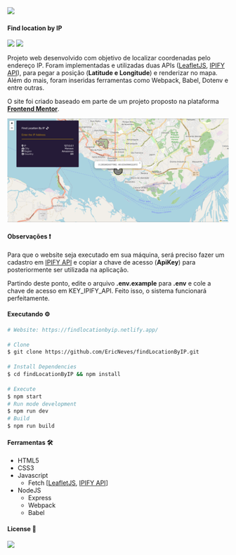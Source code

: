 <img src="https://findlocationbyip.netlify.app/images/favicon.png">

#### Find location by IP 

<img src="https://img.shields.io/github/license/ericneves/findLocationByIP?color=blue&label=license&logo=appveyor&logoColor=white&style=flat-square"> <img src="https://img.shields.io/github/last-commit/ericneves/findLocationByIP?color=blue&logo=appveyor&logoColor=white&style=flat-square">

<p>Projeto web desenvolvido com objetivo de localizar coordenadas pelo endereço IP. Foram implementadas e utilizadas duas APIs (<a href="https://leafletjs.com/">LeafletJS</a>, <a href="https://www.ipify.org/">IPIFY API</a>), para pegar a posição (<b>Latitude e Longitude</b>) e renderizar no mapa. Além do mais, foram inseridas ferramentas como Webpack, Babel, Dotenv e entre outras.</p>

<p>O site foi criado baseado em parte de um projeto proposto na plataforma <a href="https://www.frontendmentor.io/challenges/ip-address-tracker-I8-0yYAH0"><b>Frontend Mentor</b></a>.</p>

<img src=".github/screenshot.png">

#### Observações ❗️

<p>Para que o website seja executado em sua máquina, será preciso fazer um cadastro em <a href="https://www.ipify.org/">IPIFY API</a> e copiar a chave de acesso (<b>ApiKey</b>) para posteriormente ser utilizada na aplicação.</p>

<p>Partindo deste ponto, edite o arquivo <b>.env.example</b> para <b>.env</b> e cole a chave de acesso em KEY_IPIFY_API. Feito isso, o sistema funcionará perfeitamente.</p>

#### Executando ⚙️

```sh
# Website: https://findlocationbyip.netlify.app/

# Clone
$ git clone https://github.com/EricNeves/findLocationByIP.git

# Install Dependencies
$ cd findLocationByIP && npm install

# Execute
$ npm start
# Run mode development 
$ npm run dev
# Build
$ npm run build
```

#### Ferramentas 🛠

   * HTML5
   * CSS3
   * Javascript
     * Fetch [<a href="https://leafletjs.com/">LeafletJS</a>, <a href="https://www.ipify.org/">IPIFY API</a>]
   * NodeJS
     * Express
     * Webpack
     * Babel

#### License 📝

<img src="https://img.shields.io/github/license/ericneves/advicegenerateapp?color=critical&logo=appveyor&style=flat-square">
